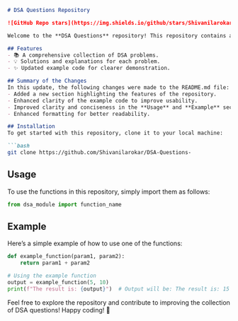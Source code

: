 ```markdown
# DSA Questions Repository

![GitHub Repo stars](https://img.shields.io/github/stars/Shivanilarokar/DSA-Questions-) ![GitHub forks](https://img.shields.io/github/forks/Shivanilarokar/DSA-Questions-) ![GitHub issues](https://img.shields.io/github/issues/Shivanilarokar/DSA-Questions-)

Welcome to the **DSA Questions** repository! This repository contains a collection of Data Structures and Algorithms (DSA) problems designed to help you enhance your coding skills.

## Features
- 📚 A comprehensive collection of DSA problems.
- 💡 Solutions and explanations for each problem.
- ✨ Updated example code for clearer demonstration.

## Summary of the Changes
In this update, the following changes were made to the README.md file:
- Added a new section highlighting the features of the repository.
- Enhanced clarity of the example code to improve usability.
- Improved clarity and conciseness in the **Usage** and **Example** sections.
- Enhanced formatting for better readability.

## Installation
To get started with this repository, clone it to your local machine:

```bash
git clone https://github.com/Shivanilarokar/DSA-Questions-
```

## Usage
To use the functions in this repository, simply import them as follows:

```python
from dsa_module import function_name
```

## Example
Here’s a simple example of how to use one of the functions:

```python
def example_function(param1, param2):
    return param1 + param2

# Using the example function
output = example_function(5, 10)
print(f"The result is: {output}")  # Output will be: The result is: 15
```

Feel free to explore the repository and contribute to improving the collection of DSA questions! Happy coding! 🚀
```